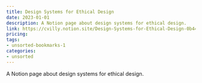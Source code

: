 ```yaml
---
title: Design Systems for Ethical Design
date: 2023-01-01
description: A Notion page about design systems for ethical design.
link: https://cvilly.notion.site/Design-Systems-for-Ethical-Design-0b444df36b8340e68b3669b90f297307
pricing: 
tags: 
- unsorted-bookmarks-1 
categories: 
- unsorted 
---
```


A Notion page about design systems for ethical design.